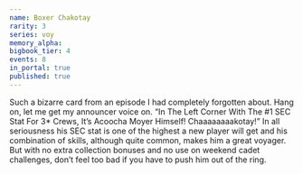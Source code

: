 ```yaml
---
name: Boxer Chakotay
rarity: 3
series: voy
memory_alpha:
bigbook_tier: 4
events: 8
in_portal: true
published: true
---
```


Such a bizarre card from an episode I had completely forgotten about. Hang on, let me get my announcer voice on. 
“In The Left Corner With The #1 SEC Stat For 3* Crews, It’s Acoocha Moyer Himself! Chaaaaaaaakotay!”
In all seriousness his SEC stat is one of the highest a new player will get and his combination of skills, although quite common, makes him a great voyager. But with no extra collection bonuses and no use on weekend cadet challenges, don’t feel too bad if you have to push him out of the ring.
